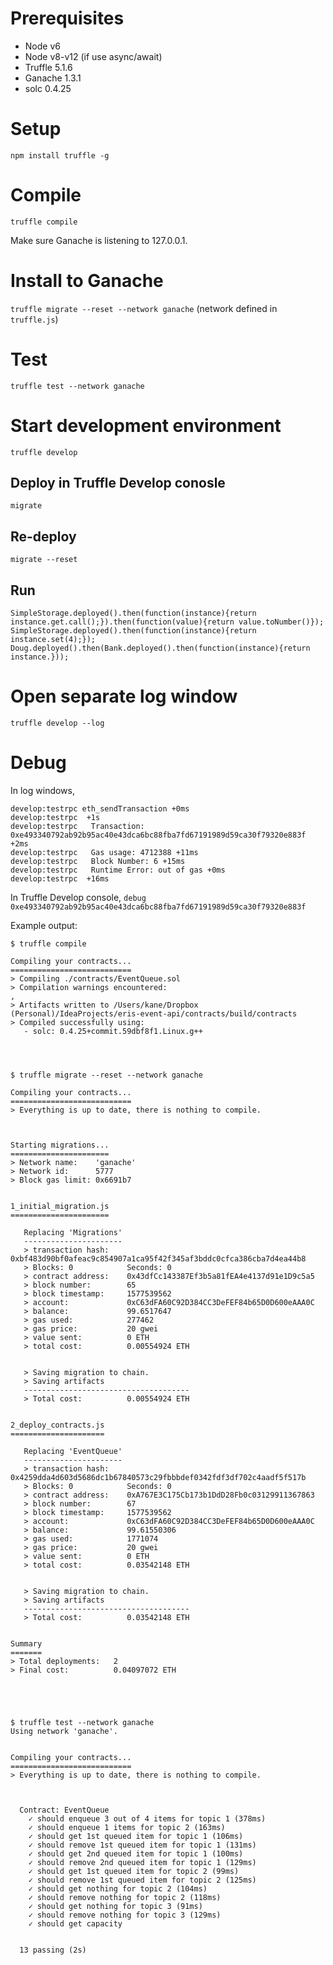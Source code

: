 # Prerequisites
* Node v6
* Node v8-v12 (if use async/await)
* Truffle 5.1.6
* Ganache 1.3.1
* solc 0.4.25

# Setup
`npm install truffle -g`

# Compile
`truffle compile`

Make sure Ganache is listening to 127.0.0.1.

# Install to Ganache
`truffle migrate --reset --network ganache` (network defined in `truffle.js`)

# Test
`truffle test --network ganache`

# Start development environment
`truffle develop`

## Deploy in Truffle Develop conosle
`migrate`

## Re-deploy
`migrate --reset`

## Run
```
SimpleStorage.deployed().then(function(instance){return instance.get.call();}).then(function(value){return value.toNumber()});
SimpleStorage.deployed().then(function(instance){return instance.set(4);});
Doug.deployed().then(Bank.deployed().then(function(instance){return instance.}));
```

# Open separate log window
`truffle develop --log`

# Debug
In log windows,
```
develop:testrpc eth_sendTransaction +0ms
develop:testrpc  +1s
develop:testrpc   Transaction: 0xe493340792ab92b95ac40e43dca6bc88fba7fd67191989d59ca30f79320e883f +2ms
develop:testrpc   Gas usage: 4712388 +11ms
develop:testrpc   Block Number: 6 +15ms
develop:testrpc   Runtime Error: out of gas +0ms
develop:testrpc  +16ms
```
In Truffle Develop console,
`debug 0xe493340792ab92b95ac40e43dca6bc88fba7fd67191989d59ca30f79320e883f`






Example output:
```
$ truffle compile 

Compiling your contracts...
===========================
> Compiling ./contracts/EventQueue.sol
> Compilation warnings encountered:
,
> Artifacts written to /Users/kane/Dropbox (Personal)/IdeaProjects/eris-event-api/contracts/build/contracts
> Compiled successfully using:
   - solc: 0.4.25+commit.59dbf8f1.Linux.g++




$ truffle migrate --reset --network ganache 

Compiling your contracts...
===========================
> Everything is up to date, there is nothing to compile.



Starting migrations...
======================
> Network name:    'ganache'
> Network id:      5777
> Block gas limit: 0x6691b7


1_initial_migration.js
======================

   Replacing 'Migrations'
   ----------------------
   > transaction hash:    0xbf483d90bf0afeac9c854907a1ca95f42f345af3bddc0cfca386cba7d4ea44b8
   > Blocks: 0            Seconds: 0
   > contract address:    0x43dfCc143387Ef3b5a81fEA4e4137d91e1D9c5a5
   > block number:        65
   > block timestamp:     1577539562
   > account:             0xC63dFA60C92D384CC3DeFEF84b65D0D600eAAA0C
   > balance:             99.6517647
   > gas used:            277462
   > gas price:           20 gwei
   > value sent:          0 ETH
   > total cost:          0.00554924 ETH


   > Saving migration to chain.
   > Saving artifacts
   -------------------------------------
   > Total cost:          0.00554924 ETH


2_deploy_contracts.js
=====================

   Replacing 'EventQueue'
   ----------------------
   > transaction hash:    0x4259dda4d603d5686dc1b67840573c29fbbbdef0342fdf3df702c4aadf5f517b
   > Blocks: 0            Seconds: 0
   > contract address:    0xA767E3C175Cb173b1DdD28Fb0c03129911367863
   > block number:        67
   > block timestamp:     1577539562
   > account:             0xC63dFA60C92D384CC3DeFEF84b65D0D600eAAA0C
   > balance:             99.61550306
   > gas used:            1771074
   > gas price:           20 gwei
   > value sent:          0 ETH
   > total cost:          0.03542148 ETH


   > Saving migration to chain.
   > Saving artifacts
   -------------------------------------
   > Total cost:          0.03542148 ETH


Summary
=======
> Total deployments:   2
> Final cost:          0.04097072 ETH





$ truffle test --network ganache 
Using network 'ganache'.


Compiling your contracts...
===========================
> Everything is up to date, there is nothing to compile.



  Contract: EventQueue
    ✓ should enqueue 3 out of 4 items for topic 1 (378ms)
    ✓ should enqueue 1 items for topic 2 (163ms)
    ✓ should get 1st queued item for topic 1 (106ms)
    ✓ should remove 1st queued item for topic 1 (131ms)
    ✓ should get 2nd queued item for topic 1 (100ms)
    ✓ should remove 2nd queued item for topic 1 (129ms)
    ✓ should get 1st queued item for topic 2 (99ms)
    ✓ should remove 1st queued item for topic 2 (125ms)
    ✓ should get nothing for topic 2 (104ms)
    ✓ should remove nothing for topic 2 (118ms)
    ✓ should get nothing for topic 3 (91ms)
    ✓ should remove nothing for topic 3 (129ms)
    ✓ should get capacity


  13 passing (2s)
```